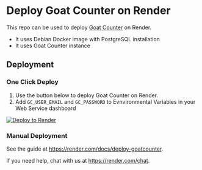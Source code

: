# Deploy Goat Counter on Render

This repo can be used to deploy [Goat Counter] on Render.

- It uses Debian Docker image with PostgreSQL installation
- It uses Goat Counter instance

## Deployment

### One Click Deploy

1. Use the button below to deploy Goat Counter on Render.
2. Add `GC_USER_EMAIL` and `GC_PASSWORD` to Evnvironmental Variables in your Web Service dashboard

[![Deploy to Render](http://render.com/images/deploy-to-render-button.svg)](https://render.com/deploy)

### Manual Deployment

See the guide at https://render.com/docs/deploy-goatcounter.

If you need help, chat with us at https://render.com/chat.

[Goat Counter]: https://www.goatcounter.com/
